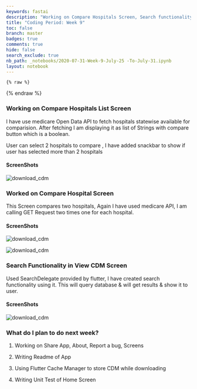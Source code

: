 ```yaml
---
keywords: fastai
description: "Working on Compare Hospitals Screen, Search functionality"
title: "Coding Period: Week 9"
toc: false
branch: master
badges: true
comments: true
hide: false
search_exclude: true
nb_path: _notebooks/2020-07-31-Week-9-July-25 -To-July-31.ipynb
layout: notebook
---
```


<!--
#################################################
### THIS FILE WAS AUTOGENERATED! DO NOT EDIT! ###
#################################################
# file to edit: _notebooks/2020-07-31-Week-9-July-25 -To-July-31.ipynb
-->

<div class="container" id="notebook-container">
        
    {% raw %}
    
<div class="cell border-box-sizing code_cell rendered">

</div>
    {% endraw %}

<div class="cell border-box-sizing text_cell rendered"><div class="inner_cell">
<div class="text_cell_render border-box-sizing rendered_html">
<h3 id="Working-on-Compare-Hospitals-List-Screen">Working on Compare Hospitals List Screen<a class="anchor-link" href="#Working-on-Compare-Hospitals-List-Screen"> </a></h3><p>I have use medicare Open Data API to fetch hospitals statewise available for comparision. After fetching I am displaying it as list of Strings with compare button which is a boolean.</p>
<p>User can select 2 hospitals to compare , I have added snackbar to show if user has selected more than 2 hospitals</p>
<h4 id="ScreenShots">ScreenShots<a class="anchor-link" href="#ScreenShots"> </a></h4><p><img src="https://github.com/Darshpreet2000/My-Blog/blob/master/images/compare_3.jpeg?raw=true" alt="download_cdm"></p>
<h3 id="Worked-on-Compare-Hospital-Screen">Worked on Compare Hospital Screen<a class="anchor-link" href="#Worked-on-Compare-Hospital-Screen"> </a></h3><p>This Screen compares two hospitals, Again I have used medicare API, I am calling GET Request two times one for each hospital.</p>
<h4 id="ScreenShots">ScreenShots<a class="anchor-link" href="#ScreenShots"> </a></h4><p><img src="https://github.com/Darshpreet2000/My-Blog/blob/master/images/compare_2.jpeg?raw=true" alt="download_cdm"></p>
<p><img src="https://github.com/Darshpreet2000/My-Blog/blob/master/images/compare_1.jpeg?raw=true" alt="download_cdm"></p>
<h3 id="Search-Functionality-in-View-CDM-Screen">Search Functionality in View CDM Screen<a class="anchor-link" href="#Search-Functionality-in-View-CDM-Screen"> </a></h3><p>Used SearchDelegate provided by flutter, I have created search functionality using it. This will query database &amp; will get results &amp; show it to user.</p>
<h4 id="ScreenShots">ScreenShots<a class="anchor-link" href="#ScreenShots"> </a></h4><p><img src="https://github.com/Darshpreet2000/My-Blog/blob/master/images/view_cdm.jpeg?raw=true" alt="download_cdm"></p>
<h3 id="What-do-I-plan-to-do-next-week?">What do I plan to do next week?<a class="anchor-link" href="#What-do-I-plan-to-do-next-week?"> </a></h3><ol>
<li><p>Working on Share App, About, Report a bug, Screens</p>
</li>
<li><p>Writing Readme of App</p>
</li>
<li><p>Using Flutter Cache Manager to store CDM while downloading</p>
</li>
<li><p>Writing Unit Test of Home Screen</p>
</li>
</ol>

</div>
</div>
</div>
</div>
 

